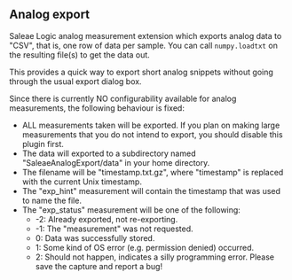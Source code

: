 ## Analog export

Saleae Logic analog measurement extension which exports analog data to "CSV", that is, one row of data per sample.
You can call `numpy.loadtxt` on the resulting file(s) to get the data out.

This provides a quick way to export short analog snippets without going through the usual export dialog box.

Since there is currently NO configurability available for analog measurements, the following behaviour is fixed:

* ALL measurements taken will be exported. If you plan on making large measurements that you do not intend to export,
  you should disable this plugin first.
* The data will exported to a subdirectory named "SaleaeAnalogExport/data" in your home directory.
* The filename will be "timestamp.txt.gz", where "timestamp" is replaced with the current Unix timestamp.
* The "exp_hint" measurement will contain the timestamp that was used to name the file.
* The "exp_status" measurement will be one of the following:
    * -2: Already exported, not re-exporting.
    * -1: The "measurement" was not requested.
    * 0: Data was successfully stored.
    * 1:  Some kind of OS error (e.g. permission denied) occurred.
    * 2:  Should not happen, indicates a silly programming error. Please save the capture and report a bug!
